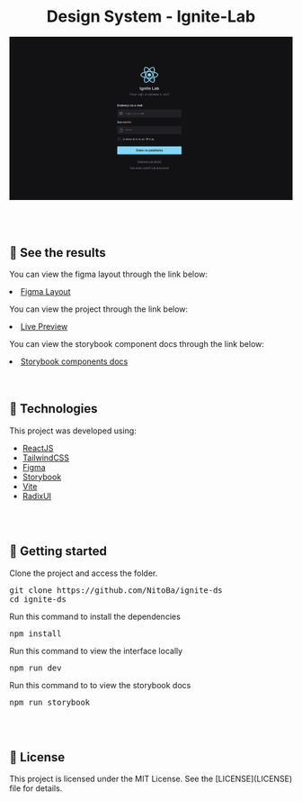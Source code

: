 <h1 align="center">Design System - Ignite-Lab</h1>

<p align="center">
  <img alt="preview image" src="img-preview/interface.png">
</p>

<br>
<br>

<h2>🔖 See the results</h2>

<p>You can view the figma layout through the link below:</p>
<li><a target="_blank" href="https://www.figma.com/file/bqcnzsVsHcnDQlpdrCNj3h/Ignite-Lab-Design-System?node-id=0%3A1">Figma Layout</a></li>

<p>You can view the project through the link below:</p>
<li><a target="_blank" href="https://ignitelab-designsystem.netlify.app/">Live Preview</a></li>

<p>You can view the storybook component docs through the link below:</p>
<li><a target="_blank" href="https://marianapcorrea.github.io/Design-System-Ignite-Lab/">Storybook components docs</a></li>


<br>
<br>


<h2> 🧪 Technologies </h2>

<p>This project was developed using:</p>
<ul>
<li><a target="_blank"  href="https://reactjs.org/">ReactJS</a></li>
<li><a target="_blank"  href="https://tailwindcss.com">TailwindCSS</a></li>
<li><a target="_blank"  href="https://figma.com">Figma</a></li>
<li><a target="_blank"  href="https://storybook.js.org">Storybook</a></li>
<li><a target="_blank"  href="https://vitejs.dev">Vite</a></li>
<li><a target="_blank"  href="https://www.radix-ui.com">RadixUI</a></li>
</ul>


<br>
<br>

<h2>🚀 Getting started</h2>

<p style>Clone the project and access the folder.</p>
<pre><code>git clone https://github.com/NitoBa/ignite-ds
cd ignite-ds
</code></pre>
<p>Run this command to install the dependencies</p>

<pre><code>npm install</code></pre>

Run this command to view the interface locally

<pre><code>npm run dev</code></pre>

Run this command to to view the storybook docs

<pre><code>npm run storybook</code></pre>


<br>
<br>

<h2>📝 License</h2>
This project is licensed under the MIT License. See the [LICENSE](LICENSE) file for details.

<style type="text/css" rel="stylesheet">
h1, h2{font-weight:bold;}
p, code{font-size:14px;}
</style>


